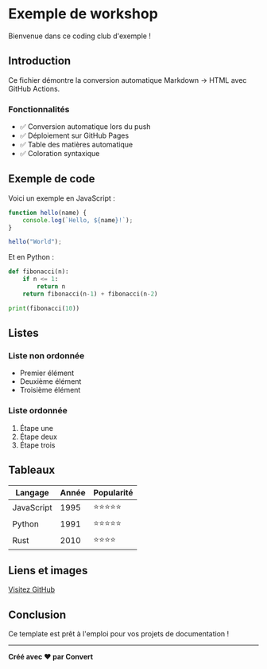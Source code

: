 # Exemple de workshop

Bienvenue dans ce coding club d'exemple !

## Introduction

Ce fichier démontre la conversion automatique Markdown → HTML avec GitHub Actions.

### Fonctionnalités

- ✅ Conversion automatique lors du push
- ✅ Déploiement sur GitHub Pages
- ✅ Table des matières automatique
- ✅ Coloration syntaxique

## Exemple de code

Voici un exemple en JavaScript :

```javascript
function hello(name) {
    console.log(`Hello, ${name}!`);
}

hello("World");
```

Et en Python :

```python
def fibonacci(n):
    if n <= 1:
        return n
    return fibonacci(n-1) + fibonacci(n-2)

print(fibonacci(10))
```

## Listes

### Liste non ordonnée
- Premier élément
- Deuxième élément
- Troisième élément

### Liste ordonnée
1. Étape une
2. Étape deux
3. Étape trois

## Tableaux

| Langage    | Année | Popularité |
|------------|-------|------------|
| JavaScript | 1995  | ⭐⭐⭐⭐⭐      |
| Python     | 1991  | ⭐⭐⭐⭐⭐      |
| Rust       | 2010  | ⭐⭐⭐⭐       |

## Liens et images

[Visitez GitHub](https://github.com)

## Conclusion

Ce template est prêt à l'emploi pour vos projets de documentation !

---

**Créé avec ❤️ par Convert**
